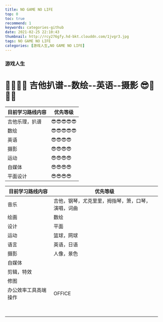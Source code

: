 ```yaml
---
title: NO GAME NO LIFE
top: 0   
toc: true
recommend: 1 
keywords: categories-github
date: 2021-02-25 22:10:43
thumbnail: http://rcy276gfy.hd-bkt.clouddn.com/1jvgr3.jpg
tags: NO GAME NO LIFE
categories: [游戏人生,NO GAME NO LIFE]
---
```


### 游戏人生
<!--more-->
# 🎈🎈🎈😎  吉他扒谱--数绘--英语--摄影   😎🎈🎈🎈

| 目前学习路线内容 | 优先等级 |
| ---------------- | -------- |
| 吉他乐理，扒谱         | 😎😎😎😎😎    |
| 数绘            | 😎😎😎😎😎    |
| 英语         | 😎😎😎😎     |
| 摄影       | 😎😎😎😎     |
| 运动             | 😎😎😎😎     |
| 自媒体             | 😎😎😎😎     |
| 平面设计      | 😎😎😎😎     |



| 目前学习路线内容 | 优先等级                                           |
| ---------------- | -------------------------------------------------- |
| 音乐             | 吉他，钢琴，尤克里里，拇指琴，箫，口琴，演唱，词曲 |
| 绘画             | 数绘                                               |
| 设计             | 平面                                               |
| 运动             | 篮球，网球                                         |
| 语言             | 英语，日语                                         |
| 摄影             | 人像，景色                                         |
| 自媒体           |                                                    |
| 剪辑，特效       |                                                    |
| 修图             |                                                    |
| 办公效率工具高端操作 |      OFFICE                                        |
|                  |                                                    |
|                  |                                                    |
|                  |                                                    |
|                  |                                                    |
|                  |                                                    |
|                  |                                                    |
|                  |                                                    |
|                  |                                                    |



